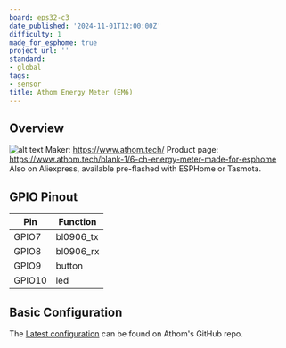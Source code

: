 ```yaml
---
board: eps32-c3
date_published: '2024-11-01T12:00:00Z'
difficulty: 1
made_for_esphome: true
project_url: ''
standard:
- global
tags:
- sensor
title: Athom Energy Meter (EM6)
---
```


## Overview

![alt text](athom_EM6.webp "Athom Energy Meter - EM6")
Maker: https://www.athom.tech/
Product page: https://www.athom.tech/blank-1/6-ch-energy-meter-made-for-esphome
Also on Aliexpress, available pre-flashed with ESPHome or Tasmota.

## GPIO Pinout

| Pin    | Function   |
| ------ | ---------- |
| GPIO7  | bl0906_tx  |
| GPIO8  | bl0906_rx  |
| GPIO9  | button     |
| GPIO10 | led        |

## Basic Configuration

The [Latest configuration](https://github.com/athom-tech/esp32-configs/blob/main/athom-energy-monitor-x6.yaml)
can be found on Athom's GitHub repo.